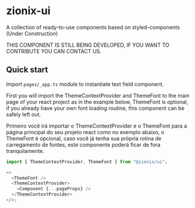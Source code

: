 # zionix-ui

A collection of ready-to-use components based on styled-components (Under Construction)

THIS COMPONENT IS STILL BEING DEVELOPED, IF YOU WANT TO CONTRIBUTE YOU CAN CONTACT US.

## Quick start

Import `pages/_app.ts` module to instantiate text field component.

First you will import the ThemeContextProvider and ThemeFont to the main page of your react project as in the example below,
ThemeFont is optional, if you already have your own font loading routine, this component can be safely left out.

Primeiro você irá importar o ThemeContextProvider e o ThemeFont para a página principal do seu projeto react como no exemplo abaixo, 
o ThemeFont é opcional, caso você já tenha sua própria rotina de carregamento de fontes, este componente poderá ficar de fora tranquilamente.

```js
import { ThemeContextProvider, ThemeFont } from "@zionix/ui";

<>
  <ThemeFont />
  <ThemeContextProvider>
    <Component {...pageProps} />
  </ThemeContextProvider>
</>;
```
